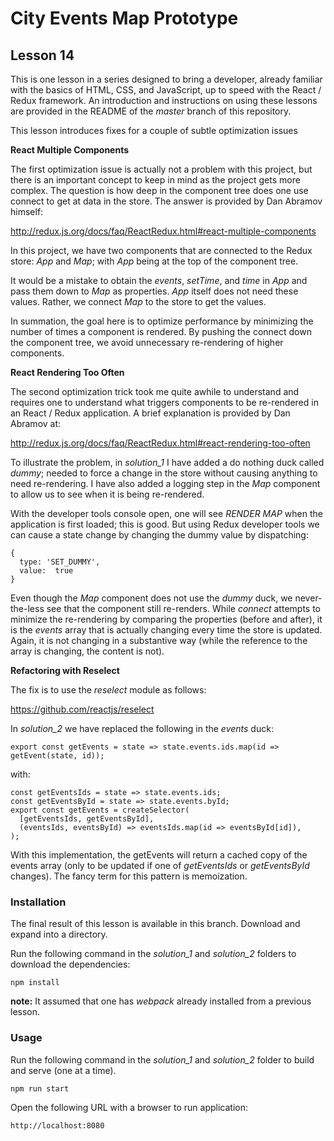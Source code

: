 # City Events Map Prototype

## Lesson 14

This is one lesson in a series designed to bring a developer, already
familiar with the basics of HTML, CSS, and JavaScript, up to speed with
the React / Redux framework. An introduction and instructions on using
these lessons are provided in the README of the *master* branch of this
repository.

This lesson introduces fixes for a couple of subtle optimization issues

**React Multiple Components**

The first optimization issue is actually not a problem with this project, but
there is an important concept to keep in mind as the project gets
more complex. The question is how deep in the component tree does one
use connect to get at data in the store. The answer is provided by
Dan Abramov himself:

http://redux.js.org/docs/faq/ReactRedux.html#react-multiple-components

In this project, we have two components that are connected to the Redux
store: *App* and *Map*; with *App* being at the top of the component tree.

It would be a mistake to obtain the *events*, *setTime*, and *time*
in *App* and pass them down to *Map* as properties.  *App* itself does
not need these values.  Rather, we connect *Map* to the store to get
the values.

In summation, the goal here is to optimize performance by minimizing
the number of times a component is rendered. By pushing the connect
down the component tree, we avoid unnecessary re-rendering of higher
components.

**React Rendering Too Often**

The second optimization trick took me quite awhile to understand and
requires one to understand what triggers components to be re-rendered
in an React / Redux application. A brief explanation is provided by
Dan Abramov at:

http://redux.js.org/docs/faq/ReactRedux.html#react-rendering-too-often

To illustrate the problem, in *solution_1* I have added a do nothing
duck called *dummy*; needed to force a change in the store without
causing anything to need re-rendering. I have also added a logging
step in the *Map* component to allow us to see when it is being
re-rendered.

With the developer tools console open, one will see *RENDER MAP* when
the application is first loaded; this is good. But using
Redux developer tools we can cause a state change by changing the
dummy value by dispatching:

```
{
  type: 'SET_DUMMY',
  value:  true
}
```

Even though the *Map* component does not use the *dummy* duck, we
never-the-less see that the component still re-renders. While *connect*
attempts to minimize the re-rendering by comparing the properties (before
and after), it is the *events* array that is actually changing every
time the store is updated. Again, it is not changing in a substantive
way (while the reference to the array is changing, the content is not).

**Refactoring with Reselect**

The fix is to use the *reselect* module as follows:

https://github.com/reactjs/reselect

In *solution_2* we have replaced the following in the *events* duck:

```
export const getEvents = state => state.events.ids.map(id => getEvent(state, id));
```

with:

```
const getEventsIds = state => state.events.ids;
const getEventsById = state => state.events.byId;
export const getEvents = createSelector(
  [getEventsIds, getEventsById],
  (eventsIds, eventsById) => eventsIds.map(id => eventsById[id]),
);
```

With this implementation, the getEvents will return a cached
copy of the events array (only to be updated if one of
*getEventsIds* or *getEventsById* changes). The fancy term for
this pattern is memoization.

### Installation

The final result of this lesson is available in this branch. Download and
expand into a directory.

Run the following command in the *solution_1* and *solution_2* folders to download the dependencies:

`npm install`

**note:** It assumed that one has *webpack* already installed from a previous
lesson.

### Usage

Run the following command in the *solution_1* and *solution_2* folder to
build and serve (one at a time).

`npm run start`

Open the following URL with a browser to run application:

`http://localhost:8080`
